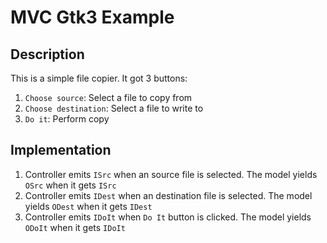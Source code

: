 # MVC Gtk3 Example

## Description

This is a simple file copier. It got 3 buttons:

1. `Choose source`: Select a file to copy from
2. `Choose destination`: Select a file to write to
3. `Do it`: Perform copy 

## Implementation

1. Controller emits `ISrc` when an source file is selected. The model yields `OSrc` when it gets `ISrc`
2. Controller emits `IDest` when an destination file is selected. The model yields `ODest` when it gets `IDest`
3. Controller emits `IDoIt` when `Do It` button is clicked. The model yields `ODoIt` when it gets `IDoIt`

